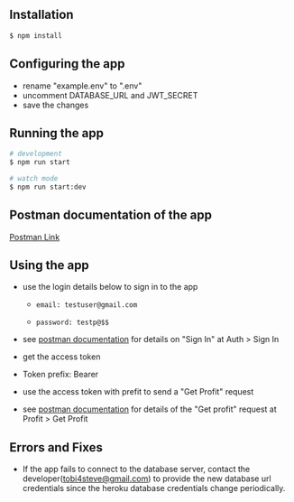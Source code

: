 
## Installation

```bash
$ npm install
```

## Configuring the app
 - rename "example.env" to ".env"
 - uncomment DATABASE_URL and JWT_SECRET
 - save the  changes

## Running the app

```bash
# development
$ npm run start

# watch mode
$ npm run start:dev
```

## Postman documentation of the app

[Postman Link](https://documenter.getpostman.com/view/16607098/Uze1viro)

## Using the app

 - use the login details below to sign in to the app
    *     email: testuser@gmail.com
    *     password: testp@$$

 - see [postman documentation](https://documenter.getpostman.com/view/16607098/Uze1viro#793804b2-3a64-4038-9dd4-64514850cdd2) for details on "Sign In" at Auth > Sign In

 - get the access token
 
 - Token prefix: Bearer

 - use the access token with prefit to send a "Get Profit" request

 - see [postman documentation](https://documenter.getpostman.com/view/16607098/Uze1viro#7dfa9cf7-88b2-426e-b4b9-f888bf135b42) for details of the "Get profit" request at Profit > Get Profit

## Errors and Fixes
 - If the app fails to connect to the database server, contact the developer(tobi4steve@gmail.com) to provide the new database url credentials since the heroku database credentials change periodically.